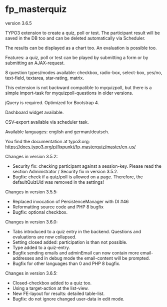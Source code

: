 # fp_masterquiz

version 3.6.5

TYPO3 extension to create a quiz, poll or test. The participant result will be saved in the DB too and can be deleted automatically via Scheduler.

The results can be displayed as a chart too. An evaluation is possible too.

Features: a quiz, poll or test can be played by submitting a form or by submitting an AJAX-request.

8 question types/modes available: checkbox, radio-box, select-box, yes/no, text-field, textarea, star-rating, matrix.

This extension is not backward compatible to myquizpoll, but there is a simple import-task for myquizpoll-questions in older versions.

jQuery is required. Optimized for Bootstrap 4.

Dashboard widget available.

CSV-export available via scheduler task.

Available languages: english and german/deutsch.

You find the documentation at typo3.org: https://docs.typo3.org/p/fixpunkt/fp-masterquiz/master/en-us/


Changes in version 3.5.2:
- Security fix: checking participant against a session-key. Please read the section Administrator / Security fix in version 3.5.2.
- Bugfix: check if a quiz/poll is allowed on a page. Therefore, the defaultQuizUid was removed in the settings!

Changes in version 3.5.5:
- Replaced invocation of PersistenceManager with DI #46
- Reformatting source code and PHP 8 bugfix
- Bugfix: optional checkbox.

Changes in version 3.6.0:
- Tabs introduced to a quiz entry in the backend. Questions and evaluations are now collapsed.
- Setting closed added: participation is than not possible.
- Type added to a quiz-entry.
- Bugfix sending emails and adminEmail can now contain more email-addresses and in debug mode the email-content will be prompted.
- Bugfix for other languages than 0 and PHP 8 bugfix.

Changes in version 3.6.5:
- Closed-checkbox added to a quiz too.
- Using a target-action at the list-view.
- New FE-layout for results: detailed table-list.
- Bugfix: do not ignore changed user-data in edit mode.
